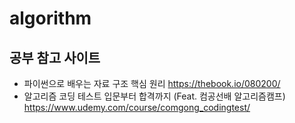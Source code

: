# algorithm
## 공부 참고 사이트
- 파이썬으로 배우는 자료 구조 핵심 원리
https://thebook.io/080200/
- 알고리즘 코딩 테스트 입문부터 합격까지 (Feat. 컴공선배 알고리즘캠프)
https://www.udemy.com/course/comgong_codingtest/
